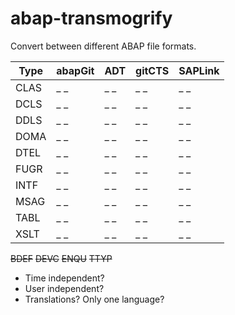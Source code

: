 # abap-transmogrify

Convert between different ABAP file formats.

| Type | abapGit | ADT  | gitCTS | SAPLink |
| ---- | ----    | ---- | ----   | ----    |
| CLAS | _ _     | _ _  | _ _    | _ _     |
| DCLS | _ _     | _ _  | _ _    | _ _     |
| DDLS | _ _     | _ _  | _ _    | _ _     |
| DOMA | _ _     | _ _  | _ _    | _ _     |
| DTEL | _ _     | _ _  | _ _    | _ _     |
| FUGR | _ _     | _ _  | _ _    | _ _     |
| INTF | _ _     | _ _  | _ _    | _ _     |
| MSAG | _ _     | _ _  | _ _    | _ _     |
| TABL | _ _     | _ _  | _ _    | _ _     |
| XSLT | _ _     | _ _  | _ _    | _ _     |

~~BDEF~~
~~DEVC~~
~~ENQU~~
~~TTYP~~

* Time independent?
* User independent?
* Translations? Only one language?
